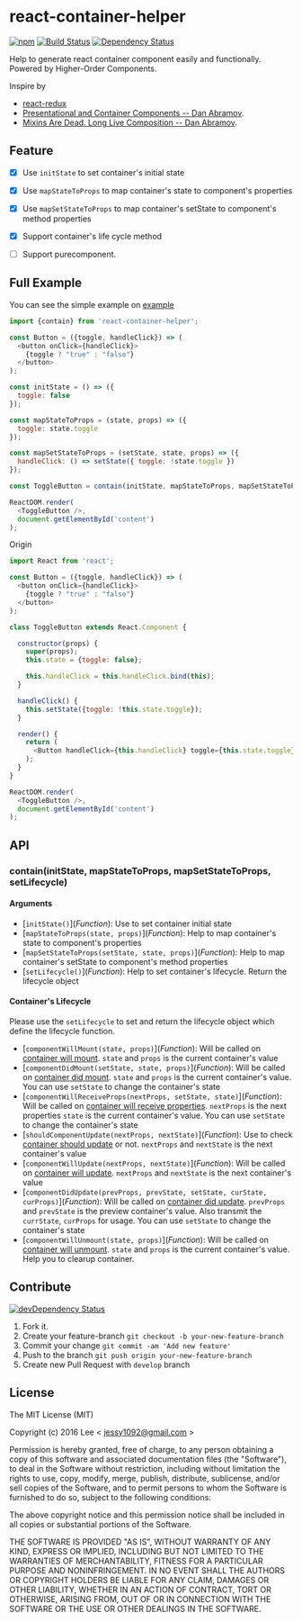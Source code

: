 react-container-helper
=============
[![npm][npm-image]][npm-url] [![Build Status][travis-ci-image]][travis-ci-url] [![Dependency Status][david-dm-image]][david-dm-url]

Help to generate react container component easily and functionally. Powered by Higher-Order Components.

Inspire by

- [react-redux](https://github.com/reactjs/react-redux)
- [Presentational and Container Components -- Dan Abramov](https://medium.com/@dan_abramov/smart-and-dumb-components-7ca2f9a7c7d0#.39eod2kgj).
- [Mixins Are Dead. Long Live Composition -- Dan Abramov](https://medium.com/@dan_abramov/mixins-are-dead-long-live-higher-order-components-94a0d2f9e750#.xj7geuov2).


## Feature

- [x] Use `initState` to set container's initial state
- [x] Use `mapStateToProps` to map container's state to component's properties
- [x] Use `mapSetStateToProps` to map container's setState to component's method properties
- [x] Support container's life cycle method
- [ ] Support purecomponent.


## Full Example

You can see the simple example on [example](./example)

```js
import {contain} from 'react-container-helper';

const Button = ({toggle, handleClick}) => (
  <button onClick={handleClick}>
    {toggle ? "true" : "false"}
  </button>
);

const initState = () => ({
  toggle: false
});

const mapStateToProps = (state, props) => ({
  toggle: state.toggle
});

const mapSetStateToProps = (setState, state, props) => ({
  handleClick: () => setState({ toggle: !state.toggle })
});

const ToggleButton = contain(initState, mapStateToProps, mapSetStateToProps)(Button);

ReactDOM.render(
  <ToggleButton />,
  document.getElementById('content')
);
```

Origin
```js
import React from 'react';

const Button = ({toggle, handleClick}) => (
  <button onClick={handleClick}>
    {toggle ? "true" : "false"}
  </button>
);

class ToggleButton extends React.Component {

  constructor(props) {
    super(props);
    this.state = {toggle: false};

    this.handleClick = this.handleClick.bind(this);
  }

  handleClick() {
    this.setState({toggle: !this.state.toggle});
  }

  render() {
    return (
      <Button handleClick={this.handleClick} toggle={this.state.toggle}/>
    );
  }
}

ReactDOM.render(
  <ToggleButton />,
  document.getElementById('content')
);
```


## API

### contain(initState, mapStateToProps, mapSetStateToProps, setLifecycle)

#### Arguments

- [`initState()`]\(*Function*): Use to set container initial state
- [`mapStateToProps(state, props)`]\(*Function*): Help to map container's state to component's properties
- [`mapSetStateToProps(setState, state, props)`]\(*Function*): Help to map container's setState to component's method properties
- [`setLifecycle()`]\(*Function*): Help to set container's lifecycle. Return the lifecycle object

#### Container's Lifecycle

Please use the `setLifecycle` to set and return the lifecycle object which define the lifecycle function.

- [`componentWillMount(state, props)`]\(*Function*): Will be called on [container will mount](https://facebook.github.io/react/docs/react-component.html#componentwillmount). `state` and `props` is the current container's value
- [`componentDidMount(setState, state, props)`]\(*Function*): Will be called on [container did mount](https://facebook.github.io/react/docs/react-component.html#componentdidmount). `state` and `props` is the current container's value. You can use `setState` to change the container's state
- [`componentWillReceiveProps(nextProps, setState, state)`]\(*Function*): Will be called on [container will receive properties](https://facebook.github.io/react/docs/react-component.html#componentwillreceiveprops). `nextProps` is the next properties `state` is the current container's value. You can use `setState` to change the container's state
- [`shouldComponentUpdate(nextProps, nextState)`]\(*Function*): Use to check [container should update](https://facebook.github.io/react/docs/react-component.html#shouldcomponentupdate) or not. `nextProps` and `nextState` is the next container's value
- [`componentWillUpdate(nextProps, nextState)`]\(*Function*): Will be called on [container will update](https://facebook.github.io/react/docs/react-component.html#componentwillupdate). `nextProps` and `nextState` is the next container's value
- [`componentDidUpdate(prevProps, prevState, setState, curState, curProps)`]\(*Function*): Will be called on [container did update](https://facebook.github.io/react/docs/react-component.html#componentdidupdate). `prevProps` and `prevState` is the preview container's value. Also transmit the `currState`, `curProps` for usage. You can use `setState` to change the container's state
- [`componentWillUnmount(state, props)`]\(*Function*): Will be called on [container will unmount](https://facebook.github.io/react/docs/react-component.html#componentwillunmount). `state` and `props` is the current container's value. Help you to clearup container.

## Contribute
[![devDependency Status][david-dm-dev-image]][david-dm-dev-url]

1. Fork it.
2. Create your feature-branch `git checkout -b your-new-feature-branch`
3. Commit your change `git commit -am 'Add new feature'`
4. Push to the branch `git push origin your-new-feature-branch`
5. Create new Pull Request with `develop` branch

## License

The MIT License (MIT)

Copyright (c) 2016 Lee  < jessy1092@gmail.com >

Permission is hereby granted, free of charge, to any person obtaining a copy of
this software and associated documentation files (the "Software"), to deal in
the Software without restriction, including without limitation the rights to
use, copy, modify, merge, publish, distribute, sublicense, and/or sell copies of
the Software, and to permit persons to whom the Software is furnished to do so,
subject to the following conditions:

The above copyright notice and this permission notice shall be included in all
copies or substantial portions of the Software.

THE SOFTWARE IS PROVIDED "AS IS", WITHOUT WARRANTY OF ANY KIND, EXPRESS OR
IMPLIED, INCLUDING BUT NOT LIMITED TO THE WARRANTIES OF MERCHANTABILITY, FITNESS
FOR A PARTICULAR PURPOSE AND NONINFRINGEMENT. IN NO EVENT SHALL THE AUTHORS OR
COPYRIGHT HOLDERS BE LIABLE FOR ANY CLAIM, DAMAGES OR OTHER LIABILITY, WHETHER
IN AN ACTION OF CONTRACT, TORT OR OTHERWISE, ARISING FROM, OUT OF OR IN
CONNECTION WITH THE SOFTWARE OR THE USE OR OTHER DEALINGS IN THE SOFTWARE.


[npm-image]: https://img.shields.io/npm/v/react-container-helper.svg?style=flat-square
[npm-url]: https://www.npmjs.com/package/react-container-helper

[travis-ci-image]: https://img.shields.io/travis/jessy1092/react-container-helper.svg?style=flat-square
[travis-ci-url]: https://travis-ci.org/jessy1092/react-container-helper

[david-dm-image]: https://img.shields.io/david/jessy1092/react-container-helper.svg?style=flat-square
[david-dm-url]: https://david-dm.org/jessy1092/react-container-helper
[david-dm-dev-image]: https://img.shields.io/david/dev/jessy1092/react-container-helper.svg?style=flat-square
[david-dm-dev-url]: https://david-dm.org/jessy1092/react-container-helper#info=devDependencies
